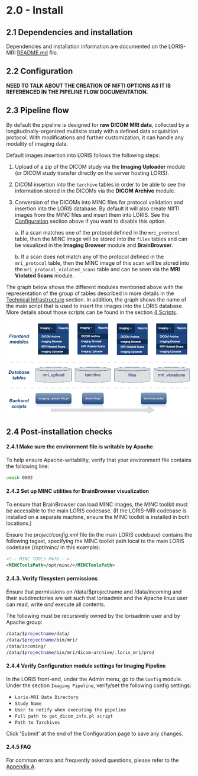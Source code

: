 # 2.0 - Install

## 2.1 Dependencies and installation

Dependencies and installation information are documented on the LORIS-MRI
  [README.md](../README.md) file.


## 2.2 Configuration

**NEED TO TALK ABOUT THE CREATION OF NIFTI OPTIONS AS IT IS REFERENCED IN THE
  PIPELINE FLOW DOCUMENTATION.**

## 2.3 Pipeline flow

By default the pipeline is designed for **raw DICOM MRI data**, collected by a
  longitudinally-organized multisite study with a defined data acquisition
  protocol. With modifications and further customization, it can handle any
  modality of imaging data.

Default images insertion into LORIS follows the following steps:

1. Upload of a zip of the DICOM study via the **Imaging Uploader** module (or
     DICOM study transfer directly on the server hosting LORIS).
2. DICOM insertion into the `tarchive` tables in order to be able to see the
     information stored in the DICOMs via the **DICOM Archive** module.
3. Conversion of the DICOMs into MINC files for protocol validation and
     insertion into the LORIS database. By default it will also create NIfTI
     images from the MINC files and insert them into LORIS. See the
     [Configuration](#2.2-configuration) section above if you want to disable
     this option.
     
    a. If a scan matches one of the protocol defined in the `mri_protocol`
         table, then the MINC image will be stored into the `files` tables and
         can be visualized in the **Imaging Browser** module and
         **BrainBrowser**.

    b. If a scan does not match any of the protocol defined in the
         `mri_protocol` table, then the MINC image of this scan will be stored
         into the `mri_protocol_violated_scans` table and can be seen via the
         **MRI Violated Scans** module.


The graph below shows the different modules mentioned above with the
  representation of the group of tables described in more details in the
  [Technical Infrastructure](03-TechnicalInfrastructure.md) section. In
  addition, the graph shows the name of the main script that is used to insert
  the images into the LORIS database. More details about those scripts can be
  found in the section [4 Scripts](04-Scripts.md).

![pipeline_flow](images/overall_flow.png)

## 2.4 Post-installation checks

#### 2.4.1 Make sure the environment file is writable by Apache

To help ensure Apache-writability, verify that your environment file contains
  the following line:

 ```bash
 umask 0002
 ```

#### 2.4.2 Set up MINC utilities for BrainBrowser visualization

To ensure that BrainBrowser can load MINC images, the MINC toolkit must be
  accessible to the main LORIS codebase. (If the LORIS-MRI codebase is
  installed on a separate machine, ensure the MINC toolkit is installed in both
  locations.)

Ensure the _project/config.xml_ file (in the main LORIS codebase) contains the
  following tagset, specifying the MINC toolkit path local to the main LORIS
  codebase (/opt/minc/ in this example):

```xml
<!-- MINC TOOLS PATH -->
<MINCToolsPath>/opt/minc/</MINCToolsPath>
```

#### 2.4.3. Verify filesystem permissions

Ensure that permissions on /data/$projectname and /data/incoming and their
  subdirectories are set such that lorisadmin and the Apache linux user can
  read, write _and_ execute all contents.

The following must be recursively owned by the lorisadmin user and by Apache
  group:

```bash
/data/$projectname/data/
/data/$projectname/bin/mri/
/data/incoming/
/data/$projectname/bin/mri/dicom-archive/.loris_mri/prod
```

#### 2.4.4 Verify Configuration module settings for Imaging Pipeline

In the LORIS front-end, under the Admin menu, go to the `Config` module. Under
  the section `Imaging Pipeline`, verify/set the following config settings:
 * `Loris-MRI Data Directory`
 * `Study Name`
 * `User to notify when executing the pipeline`
 * `Full path to get_dicom_info.pl script`
 * `Path to Tarchives`

Click 'Submit' at the end of the Configuration page to save any changes.

#### 2.4.5 FAQ

For common errors and frequently asked questions, please refer to the [Appendix
  A](AppendixA-FAQ.md).